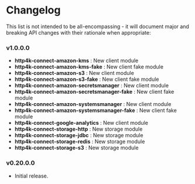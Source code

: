 # Changelog

This list is not intended to be all-encompassing - it will document major and breaking API 
changes with their rationale when appropriate:

### v1.0.0.0
- **http4k-connect-amazon-kms** : New client module
- **http4k-connect-amazon-kms-fake** : New client fake module
- **http4k-connect-amazon-s3** : New client module
- **http4k-connect-amazon-s3-fake** : New client fake module
- **http4k-connect-amazon-secretsmanager** : New client module
- **http4k-connect-amazon-secretsmanager-fake** : New client fake module
- **http4k-connect-amazon-systemsmanager** : New client module
- **http4k-connect-amazon-systemsmanager-fake** : New client fake module
- **http4k-connect-google-analytics** : New client module
- **http4k-connect-storage-http** : New storage module
- **http4k-connect-storage-jdbc** : New storage module
- **http4k-connect-storage-redis** : New storage module
- **http4k-connect-storage-s3** : New storage module

### v0.20.0.0
- Initial release.
